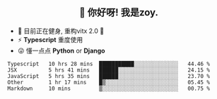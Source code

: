 <h2 align="center">👋 你好呀! 我是zoy.</h2>

- 🤔 目前正在健身, 重构vitx 2.0 🤠
- ⚡ **Typescript** 重度使用
- 😜 懂一点点 **Python** or **Django**






<!--
**l-zoy/l-zoy** is a ✨ _special_ ✨ repository because its `README.md` (this file) appears on your GitHub profile.

Here are some ideas to get you started:

- 🔭 I’m currently working on ...
- 🌱 I’m currently learning ...
- 👯 I’m looking to collaborate on ...
- 🤔 I’m looking for help with ...
- 💬 Ask me about ...
- 📫 How to reach me: ...
- 😄 Pronouns: ...
- ⚡ Fun fact: ...
-->

<!--START_SECTION:waka-->
```text
Typescript   10 hrs 28 mins  ███████████░░░░░░░░░░░░░░   44.46 % 
JSX          5 hrs 41 mins   ██████░░░░░░░░░░░░░░░░░░░   24.15 % 
JavaScript   5 hrs 35 mins   ██████░░░░░░░░░░░░░░░░░░░   23.70 % 
Other        1 hr 17 mins    █▒░░░░░░░░░░░░░░░░░░░░░░░   05.45 % 
Markdown     10 mins         ▒░░░░░░░░░░░░░░░░░░░░░░░░   00.75 % 
```
<!--END_SECTION:waka-->
